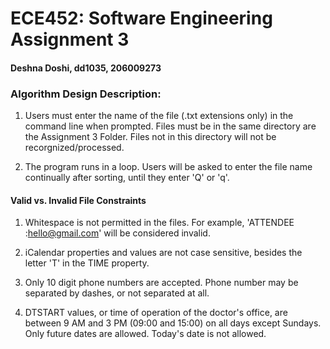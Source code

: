 # ECE452: Software Engineering Assignment 3
#### Deshna Doshi, dd1035, 206009273
### Algorithm Design Description: 

1. Users must enter the name of the file (.txt extensions only) in the command line when prompted. Files must be in the same directory are the Assignment 3 Folder. Files not in this directory will not be recorgnized/processed. 

2. The program runs in a loop. Users will be asked to enter the file name continually after sorting, until they enter 'Q' or 'q'. 


#### Valid vs. Invalid File Constraints
1. Whitespace is not permitted in the files. For example, 'ATTENDEE   :hello@gmail.com' will be considered invalid. 

2. iCalendar properties and values are not case sensitive, besides the letter 'T' in the TIME property. 

3. Only 10 digit phone numbers are accepted. Phone number may be separated by dashes, or not separated at all. 

4. DTSTART values, or time of operation of the doctor's office, are between 9 AM and 3 PM (09:00 and 15:00) on all days except Sundays. Only future dates are allowed. Today's date is not allowed. 